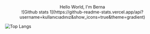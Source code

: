 
<p align="center">Hello World, I'm Berna
<br>
![Github stats 1](https://github-readme-stats.vercel.app/api?username=kullanıcıadınız&show_icons=true&theme=gradient) 


![Top Langs](https://github-readme-stats.vercel.app/api/top-langs/?username=bernaysl&layout=compact&theme=radical)
</p>

<!--
**bernaysl/bernaysl** is a ✨ _special_ ✨ repository because its `README.md` (this file) appears on your GitHub profile.

Here are some ideas to get you started:

- 🔭 I’m currently working on 
- 🌱 I’m currently learning ...
- 👯 I’m looking to collaborate on ...
- 🤔 I’m looking for help with ...
- 💬 Ask me about ...
- 📫 How to reach me: ...
- 😄 Pronouns: ...
- ⚡ Fun fact: ...


-->

